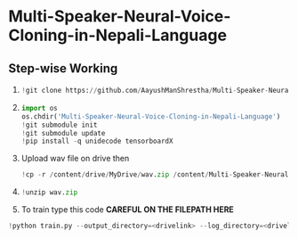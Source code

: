 # Multi-Speaker-Neural-Voice-Cloning-in-Nepali-Language


## Step-wise Working 

1. ```python
   !git clone https://github.com/AayushManShrestha/Multi-Speaker-Neural-Voice-Cloning-in-Nepali-Language.git
3. ```python
   import os
   os.chdir('Multi-Speaker-Neural-Voice-Cloning-in-Nepali-Language')
   !git submodule init
   !git submodule update
   !pip install -q unidecode tensorboardX

4. Upload wav file on drive then
   ```python
   !cp -r /content/drive/MyDrive/wav.zip /content/Multi-Speaker-Neural-Voice-Cloning-in-Nepali-Language
6. ```python
   !unzip wav.zip

8.  To train type this code **CAREFUL ON THE FILEPATH HERE**
   ```python
!python train.py --output_directory=<drivelink> --log_directory=<drivelink> -c <last_checkpointfile> --warm_start
